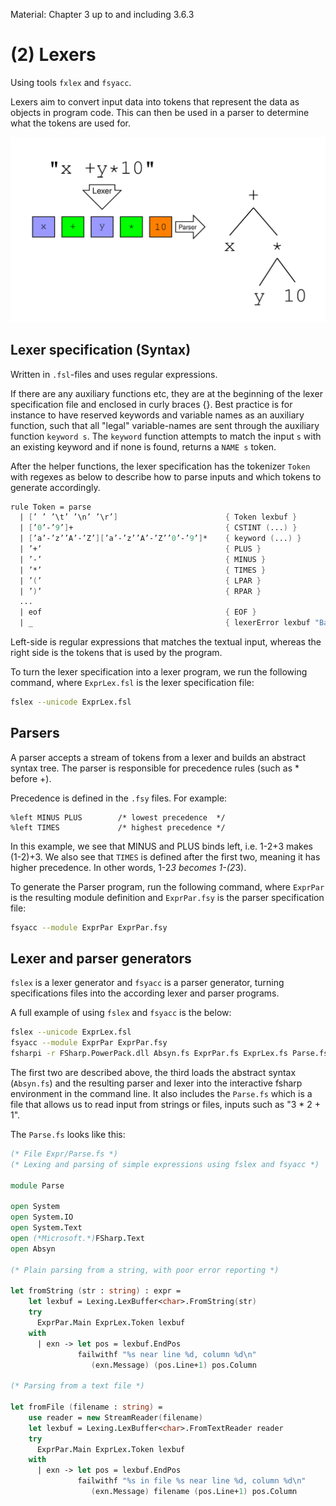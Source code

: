 Material: Chapter 3 up to and including 3.6.3

# (2) Lexers

Using tools `fxlex` and `fsyacc`.

Lexers aim to convert input data into tokens that represent the data as objects in program code. This can then be used in a parser to determine what the tokens are used for.

![From text input to abstract syntax](lexer_and_parser.png)

## Lexer specification (Syntax)

Written in `.fsl`-files and uses regular expressions.

If there are any auxiliary functions etc, they are at the beginning of the lexer specification file and enclosed in curly braces {}. Best practice is for instance to have reserved keywords and variable names as an auxiliary function, such that all "legal" variable-names are sent through the auxiliary function `keyword s`. The `keyword` function attempts to match the input `s` with an existing keyword and if none is found, returns a `NAME s` token. 

After the helper functions, the lexer specification has the tokenizer `Token` with regexes as below to describe how to parse inputs and which tokens to generate accordingly. 

```fs
rule Token = parse
  | [’ ’ ’\t’ ’\n’ ’\r’]                        { Token lexbuf }
  | [’0’-’9’]+                                  { CSTINT (...) }
  | [’a’-’z’’A’-’Z’][’a’-’z’’A’-’Z’’0’-’9’]*    { keyword (...) }
  | ’+’                                         { PLUS }
  | ’-’                                         { MINUS }
  | ’*’                                         { TIMES }
  | ’(’                                         { LPAR }
  | ’)’                                         { RPAR }
  ...
  | eof                                         { EOF }
  | _                                           { lexerError lexbuf "Bad char" }
```

Left-side is regular expressions that matches the textual input, whereas the right side is the tokens that is used by the program.

To turn the lexer specification into a lexer program, we run the following command, where `ExprLex.fsl` is the lexer specification file:
```sh
fslex --unicode ExprLex.fsl
```

## Parsers

A parser accepts a stream of tokens from a lexer and builds an abstract syntax tree. The parser is responsible for precedence rules (such as * before +).

Precedence is defined in the `.fsy` files. For example:
```fsyacc
%left MINUS PLUS        /* lowest precedence  */
%left TIMES             /* highest precedence */
```

In this example, we see that MINUS and PLUS binds left, i.e. 1-2+3 makes (1-2)+3.
We also see that `TIMES` is defined after the first two, meaning it has higher precedence. In other words, 1-2*3 becomes 1-(2*3).

To generate the Parser program, run the following command, where `ExprPar` is the resulting module definition and `ExprPar.fsy` is the parser specification file:
```sh
fsyacc --module ExprPar ExprPar.fsy
```

## Lexer and parser generators

`fslex` is a lexer generator and `fsyacc` is a parser generator, turning specifications files into the according lexer and parser programs.

A full example of using `fslex` and `fsyacc` is the below:

```sh
fslex --unicode ExprLex.fsl
fsyacc --module ExprPar ExprPar.fsy
fsharpi -r FSharp.PowerPack.dll Absyn.fs ExprPar.fs ExprLex.fs Parse.fs
```

The first two are described above, the third loads the abstract syntax (`Absyn.fs`) and the resulting parser and lexer into the interactive fsharp environment in the command line. It also includes the `Parse.fs` which is a file that allows us to read input from strings or files, inputs such as "3 * 2 + 1".

The `Parse.fs` looks like this:

```fs
(* File Expr/Parse.fs *)
(* Lexing and parsing of simple expressions using fslex and fsyacc *)

module Parse

open System
open System.IO
open System.Text
open (*Microsoft.*)FSharp.Text
open Absyn

(* Plain parsing from a string, with poor error reporting *)

let fromString (str : string) : expr =
    let lexbuf = Lexing.LexBuffer<char>.FromString(str)
    try 
      ExprPar.Main ExprLex.Token lexbuf
    with 
      | exn -> let pos = lexbuf.EndPos 
               failwithf "%s near line %d, column %d\n" 
                  (exn.Message) (pos.Line+1) pos.Column
             
(* Parsing from a text file *)

let fromFile (filename : string) =
    use reader = new StreamReader(filename)
    let lexbuf = Lexing.LexBuffer<char>.FromTextReader reader
    try 
      ExprPar.Main ExprLex.Token lexbuf
    with 
      | exn -> let pos = lexbuf.EndPos 
               failwithf "%s in file %s near line %d, column %d\n" 
                  (exn.Message) filename (pos.Line+1) pos.Column
```